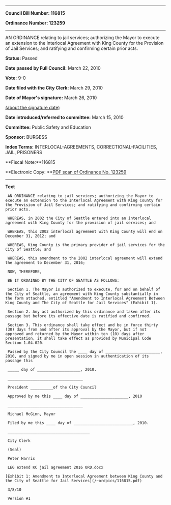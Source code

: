 

********

**Council Bill Number: 116815**
   
**Ordinance Number: 123259**
********

 AN ORDINANCE relating to jail services; authorizing the Mayor to execute an extension to the Interlocal Agreement with King County for the Provision of Jail Services; and ratifying and confirming certain prior acts.

**Status:** Passed
   
**Date passed by Full Council:** March 22, 2010
   
**Vote:** 9-0
   
**Date filed with the City Clerk:** March 29, 2010
   
**Date of Mayor's signature:** March 26, 2010
   
[(about the signature date)](/~public/approvaldate.htm)
   
   
   
**Date introduced/referred to committee:** March 15, 2010
   
**Committee:** Public Safety and Education
   
**Sponsor:** BURGESS
   
   
**Index Terms:** INTERLOCAL-AGREEMENTS, CORRECTIONAL-FACILITIES, JAIL, PRISONERS

**Fiscal Note:**116815

**Electronic Copy: **[PDF scan of Ordinance No. 123259](/~archives/Ordinances/Ord_123259.pdf)

********

**Text**
   
```
 AN ORDINANCE relating to jail services; authorizing the Mayor to execute an extension to the Interlocal Agreement with King County for the Provision of Jail Services; and ratifying and confirming certain prior acts.

 WHEREAS, in 2002 the City of Seattle entered into an interlocal agreement with King County for the provision of jail services; and

 WHEREAS, this 2002 interlocal agreement with King County will end on December 31, 2012; and

 WHEREAS, King County is the primary provider of jail services for the City of Seattle; and

 WHEREAS, this amendment to the 2002 interlocal agreement will extend the agreement to December 31, 2016;

 NOW, THEREFORE,

 BE IT ORDAINED BY THE CITY OF SEATTLE AS FOLLOWS:

 Section 1. The Mayor is authorized to execute, for and on behalf of the City of Seattle, an agreement with King County substantially in the form attached, entitled "Amendment to Interlocal Agreement Between King County and The City of Seattle for Jail Services" (Exhibit 1).

 Section 2. Any act authorized by this ordinance and taken after its passage but before its effective date is ratified and confirmed.

 Section 3. This ordinance shall take effect and be in force thirty (30) days from and after its approval by the Mayor, but if not approved and returned by the Mayor within ten (10) days after presentation, it shall take effect as provided by Municipal Code Section 1.04.020.

 Passed by the City Council the ____ day of ________________________, 2010, and signed by me in open session in authentication of its passage this

 _____ day of ___________________, 2010.

 _________________________________

 President __________of the City Council

 Approved by me this ____ day of _____________________, 2010

 _________________________________

 Michael McGinn, Mayor

 Filed by me this ____ day of __________________________, 2010.

 ____________________________________

 City Clerk

 (Seal)

 Peter Harris

 LEG extend KC jail agreement 2016 ORD.docx

[Exhibit 1: Amendment to Interlocal Agreement between King County and the City of Seattle for Jail Services](/~ordpics/116815.pdf)

 3/8/10

 Version #1

```
